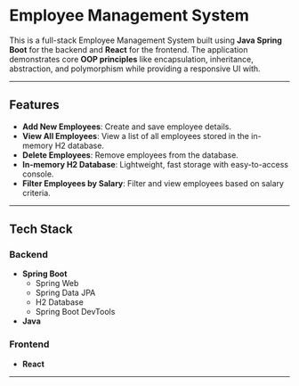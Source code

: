 # Employee Management System

This is a full-stack Employee Management System built using **Java Spring Boot** for the backend and **React** for the frontend. The application demonstrates core **OOP principles** like encapsulation, inheritance, abstraction, and polymorphism while providing a responsive UI with.

---

## Features

- **Add New Employees**: Create and save employee details.
- **View All Employees**: View a list of all employees stored in the in-memory H2 database.
- **Delete Employees**: Remove employees from the database.
- **In-memory H2 Database**: Lightweight, fast storage with easy-to-access console.
- **Filter Employees by Salary**: Filter and view employees based on salary criteria.

---

## Tech Stack

### Backend
- **Spring Boot**
  - Spring Web
  - Spring Data JPA
  - H2 Database
  - Spring Boot DevTools
- **Java**

### Frontend
- **React**
---


